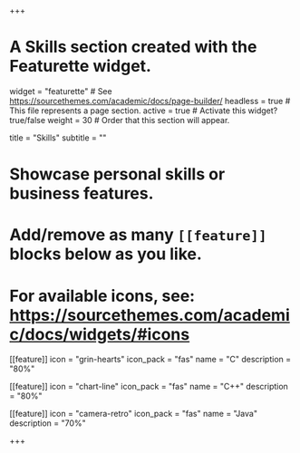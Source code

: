 +++
# A Skills section created with the Featurette widget.
widget = "featurette"  # See https://sourcethemes.com/academic/docs/page-builder/
headless = true  # This file represents a page section.
active = true  # Activate this widget? true/false
weight = 30  # Order that this section will appear.

title = "Skills"
subtitle = ""

# Showcase personal skills or business features.
# 
# Add/remove as many `[[feature]]` blocks below as you like.
# 
# For available icons, see: https://sourcethemes.com/academic/docs/widgets/#icons

[[feature]]
  icon = "grin-hearts" 
  icon_pack = "fas"
  name = "C"
  description = "80%"
  
[[feature]]
  icon = "chart-line"
  icon_pack = "fas"
  name = "C++"
  description = "80%"  
  
[[feature]]
  icon = "camera-retro"
  icon_pack = "fas"
  name = "Java"
  description = "70%"

+++
